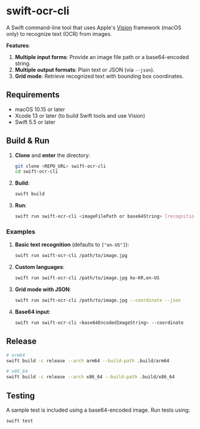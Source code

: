 # swift-ocr-cli

A Swift command-line tool that uses Apple's [Vision](https://developer.apple.com/documentation/vision) framework (macOS only) to recognize text (OCR) from images.  

**Features**:
1. **Multiple input forms**: Provide an image file path or a base64-encoded string.
2. **Multiple output formats**: Plain text or JSON (via `--json`).
3. **Grid mode**: Retrieve recognized text with bounding box coordinates.

## Requirements

- macOS 10.15 or later
- Xcode 13 or later (to build Swift tools and use Vision)
- Swift 5.5 or later

## Build & Run

1. **Clone** and **enter** the directory:
    ```bash
    git clone <REPO_URL> swift-ocr-cli
    cd swift-ocr-cli
    ```
2. **Build**:
    ```bash
    swift build
    ```
3. **Run**:
    ```bash
    swift run swift-ocr-cli <imageFilePath or base64String> [recognitionLanguages] [--coordinate] [--json]
    ```
### Examples

1. **Basic text recognition** (defaults to `["en-US"]`):
    ```bash
    swift run swift-ocr-cli /path/to/image.jpg
    ```
2. **Custom languages**:
    ```bash
    swift run swift-ocr-cli /path/to/image.jpg ko-KR,en-US
    ```
3. **Grid mode with JSON**:
    ```bash
    swift run swift-ocr-cli /path/to/image.jpg --coordinate --json
    ```
4. **Base64 input**:
    ```bash
    swift run swift-ocr-cli <base64EncodedImageString> --coordinate
    ```

## Release

```bash
# arm64
swift build -c release --arch arm64 --build-path .build/arm64

# x86_64
swift build -c release --arch x86_64 --build-path .build/x86_64
```

## Testing

A sample test is included using a base64-encoded image. Run tests using:
```bash
swift test
```